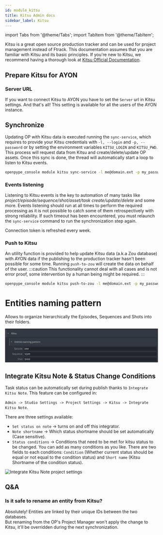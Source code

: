 ```yaml
---
id: module_kitsu
title: Kitsu Admin docs
sidebar_label: Kitsu
---
```


import Tabs from '@theme/Tabs';
import TabItem from '@theme/TabItem';

Kitsu is a great open source production tracker and can be used for project management instead of Ftrack. This documentation assumes that you are familiar with Kitsu and its basic principles. If you're new to Kitsu, we recommend having a thorough look at [Kitsu Official Documentation](https://kitsu.cg-wire.com/).

## Prepare Kitsu for AYON

### Server URL
If you want to connect Kitsu to AYON you have to set the `Server` url in Kitsu settings. And that's all!
This setting is available for all the users of the AYON instance.

## Synchronize
Updating OP with Kitsu data is executed running the `sync-service`, which requires to provide your Kitsu credentials with `-l, --login` and `-p, --password` or by setting the environment variables `KITSU_LOGIN` and `KITSU_PWD`. This process will request data from Kitsu and create/delete/update OP assets.
Once this sync is done, the thread will automatically start a loop to listen to Kitsu events.

```bash
openpype_console module kitsu sync-service -l me@domain.ext -p my_password
```

### Events listening
Listening to Kitsu events is the key to automation of many tasks like _project/episode/sequence/shot/asset/task create/update/delete_ and some more. Events listening should run at all times to perform the required processing as it is not possible to catch some of them retrospectively with strong reliability. If such timeout has been encountered, you must relaunch the `sync-service` command to run the synchronization step again.

Connection token is refreshed every week.

### Push to Kitsu
An utility function is provided to help update Kitsu data (a.k.a Zou database) with AYON data if the publishing to the production tracker hasn't been possible for some time. Running `push-to-zou` will create the data on behalf of the user.
:::caution
This functionality cannot deal with all cases and is not error proof, some intervention by a human being might be required.
:::

```bash
openpype_console module kitsu push-to-zou -l me@domain.ext -p my_password
```

# Entities naming pattern
Allows to organize hierarchically the Episodes, Sequences and Shots into their folders.

![Kitsu Naming Pattern](assets/settings_project_kitsu_NamingPattern.png)

## Integrate Kitsu Note & Status Change Conditions
Task status can be automatically set during publish thanks to `Integrate Kitsu Note`. This feature can be configured in:

`Admin -> Studio Settings -> Project Settings -> Kitsu -> Integrate Kitsu Note`.

There are three settings available:
- `Set status on note` -> turns on and off this integrator.
- `Note shortname` -> Which status shortname should be set automatically (Case sensitive).
- `Status conditions` -> Conditions that need to be met for kitsu status to be changed. You can add as many conditions as you like. There are two fields to each conditions: `Condition` (Whether current status should be equal or not equal to the condition status) and `Short name` (Kitsu Shortname of the condition status).

![Integrate Kitsu Note project settings](assets/integrate_kitsu_note_settings.png)

## Q&A
### Is it safe to rename an entity from Kitsu?
Absolutely! Entities are linked by their unique IDs between the two databases.  
But renaming from the OP's Project Manager won't apply the change to Kitsu, it'll be overridden during the next synchronization.
